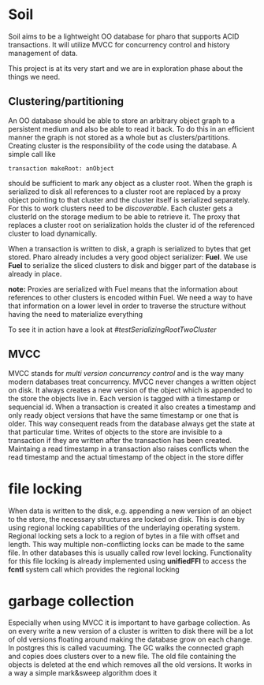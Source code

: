 # Soil

Soil aims to be a lightweight OO database for pharo that supports ACID transactions. It will utilize MVCC for concurrency control and history management of data.

This project is at its very start and we are in exploration phase about the things we need.

## Clustering/partitioning

An OO database should be able to store an arbitrary object graph to a persistent medium and also be able to read it back. To do this in an efficient manner the graph is not stored as a whole but as clusters/partitions.
Creating cluster is the responsibility of the code using the database. A simple call like

```
transaction makeRoot: anObject
```

should be sufficient to mark any object as a cluster root. When the graph is serialized to disk all references to a cluster root are replaced by a proxy object pointing to that cluster and the cluster itself is serialized separately.
For this to work clusters need to be _discoverable_. Each cluster gets a clusterId on the storage medium to be able to retrieve it. The proxy that replaces a cluster root on serialization holds the cluster id of the referenced cluster to load dynamically.

When a transaction is written to disk, a graph is serialized to bytes that get stored. Pharo already includes a very good object serializer: **Fuel**. We use **Fuel** to serialize the sliced clusters to disk and bigger part of the database is already in place.

__note:__ Proxies are serialized with Fuel means that the information about references to other clusters is encoded within Fuel. We need a way to have that information on a lower level in order to traverse the structure without having the need to materialize everything

To see it in action have a look at _#testSerializingRootTwoCluster_
## MVCC

MVCC stands for _multi version concurrency control_ and is the way many modern databases treat concurrency. MVCC never changes a written object on disk. It always creates a new version of the object which is appended to the store the objects live in. Each version is tagged with a timestamp or sequencial id. When a transaction is created it also creates a timestamp and only ready object versions that have the same timestamp or one that is older. This way consequent reads from the database always get the state at that particular time. Writes of objects to the store are invisible to a transaction if they are written after the transaction has been created. Maintaing a read timestamp in a transaction also raises conflicts when the read timestamp and the actual timestamp of the object in the store differ

# file locking

When data is written to the disk, e.g. appending a new version of an object to the store, the necessary structures are locked on disk. This is done by using regional locking capabilities of the underlaying operating system. Regional locking sets a lock to a region of bytes in a file with offset and length. This way multiple non-conflicting locks can be made to the same file. In other databases this is usually called row level locking. Functionality for this file locking is already implemented using **unifiedFFI** to access the **fcntl** system call which provides the regional locking

# garbage collection

Especially when using MVCC it is important to have garbage collection. As on every write a new version of a cluster is written to disk there will be a lot of old versions floating around making the database grow on each change. In postgres this is called vacuuming. The GC walks the connected graph and copies does clusters over to a new file. The old file containing the objects is deleted at the end which removes all the old versions. It works in a way a simple mark&sweep algorithm does it
